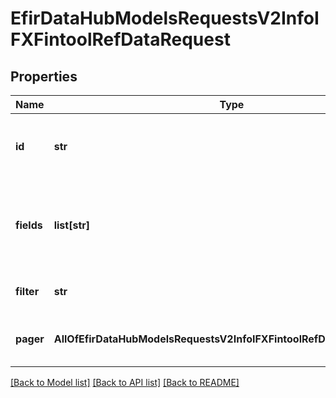 # EfirDataHubModelsRequestsV2InfoIFXFintoolRefDataRequest

## Properties
Name | Type | Description | Notes
------------ | ------------- | ------------- | -------------
**id** | **str** | Идентификатор инструмента (либо ISIN, либо регистрационный номер) | [optional] 
**fields** | **list[str]** | Список возвращаемых полей (необязательный, если не задан, то возвращаются все поля). | [optional] 
**filter** | **str** | Строка фильтрации (необязательный). | [optional] 
**pager** | **AllOfEfirDataHubModelsRequestsV2InfoIFXFintoolRefDataRequestPager** | Настройки пейжера для постраничного результата | [optional] 

[[Back to Model list]](../README.md#documentation-for-models) [[Back to API list]](../README.md#documentation-for-api-endpoints) [[Back to README]](../README.md)

